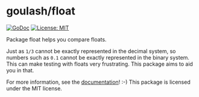 goulash/float
=============

[![GoDoc](http://img.shields.io/badge/godoc-reference-blue.svg?style=flat-square)](https://godoc.org/github.com/goulash/float)
[![License: MIT](http://img.shields.io/badge/license-MIT-red.svg?style=flat-square)](http://opensource.org/licenses/MIT)

Package float helps you compare floats.

Just as `1/3` cannot be exactly represented in the decimal system, so numbers
such as `0.1` cannot be exactly represented in the binary system. This can make
testing with floats very frustrating. This package aims to aid you in that.

For more information, see the [documentation](http://godoc.org/github.com/goulash/float)! :-)
This package is licensed under the MIT license.
